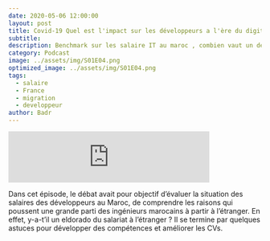 ```yaml
---
date: 2020-05-06 12:00:00
layout: post
title: Covid-19 Quel est l'impact sur les développeurs a l'ère du digital?
subtitle: 
description: Benchmark sur les salaire IT au maroc , combien vaut un dev au maroc comparer au autre pays 
category: Podcast
image: ../assets/img/S01E04.png
optimized_image: ../assets/img/S01E04.png
tags:
  - salaire
  - France
  - migration
  - developpeur
author: Badr
---
```


<iframe src="https://anchor.fm/devcastma/embed/episodes/S01E01--Le-salaire-des-dveloppeurs-au-Maroc-eavai9" height="102px" width="400px" frameborder="0" scrolling="no"></iframe>

Dans cet épisode, le débat avait pour objectif d’évaluer la situation des salaires des développeurs au Maroc, de comprendre les raisons qui poussent une grande parti des ingénieurs marocains à partir à l’étranger. En effet, y-a-t’il un eldorado du salariat à l’étranger ? Il se termine par quelques astuces pour développer des compétences et améliorer les CVs.



